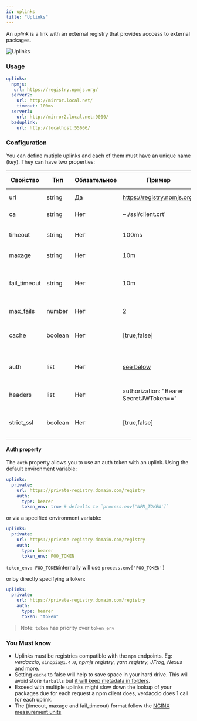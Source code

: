 ```yaml
---
id: uplinks
title: "Uplinks"
---
```

An *uplink* is a link with an external registry that provides acccess to external packages.

![Uplinks](https://user-images.githubusercontent.com/558752/52976233-fb0e3980-33c8-11e9-8eea-5415e6018144.png)

### Usage

```yaml
uplinks:
  npmjs:
   url: https://registry.npmjs.org/
  server2:
    url: http://mirror.local.net/
    timeout: 100ms
  server3:
    url: http://mirror2.local.net:9000/
  baduplink:
    url: http://localhost:55666/
```

### Configuration

You can define mutiple uplinks and each of them must have an unique name (key). They can have two properties:

| Свойство     | Тип     | Обязательное | Пример                                  | Поддержка | Описание                                                                                                                   | По умолчанию |
| ------------ | ------- | ------------ | --------------------------------------- | --------- | -------------------------------------------------------------------------------------------------------------------------- | ------------ |
| url          | string  | Да           | https://registry.npmjs.org/             | все       | The registry url                                                                                                           | npmjs        |
| ca           | string  | Нет          | ~./ssl/client.crt'                      | все       | SSL path certificate                                                                                                       | No default   |
| timeout      | string  | Нет          | 100ms                                   | все       | set new timeout for the request                                                                                            | 30s          |
| maxage       | string  | Нет          | 10m                                     | все       | limit maximun failure request                                                                                              | 2m           |
| fail_timeout | string  | Нет          | 10m                                     | все       | defines max time when a request becomes a failure                                                                          | 5m           |
| max_fails    | number  | Нет          | 2                                       | все       | limit maximun failure request                                                                                              | 2            |
| cache        | boolean | Нет          | [true,false]                            | >= 2.1    | cache all remote tarballs in storage                                                                                       | true         |
| auth         | list    | Нет          | [see below](uplinks.md#auth-property)   | >= 2.5    | assigns the header 'Authorization' [more info](http://blog.npmjs.org/post/118393368555/deploying-with-npm-private-modules) | disabled     |
| headers      | list    | Нет          | authorization: "Bearer SecretJWToken==" | все       | list of custom headers for the uplink                                                                                      | disabled     |
| strict_ssl   | boolean | Нет          | [true,false]                            | >= 3.0    | If true, requires SSL certificates be valid.                                                                               | true         |

#### Auth property

The `auth` property allows you to use an auth token with an uplink. Using the default environment variable:

```yaml
uplinks:
  private:
    url: https://private-registry.domain.com/registry
    auth:
      type: bearer
      token_env: true # defaults to `process.env['NPM_TOKEN']`
```

or via a specified environment variable:

```yaml
uplinks:
  private:
    url: https://private-registry.domain.com/registry
    auth:
      type: bearer
      token_env: FOO_TOKEN
```

`token_env: FOO_TOKEN`internally will use `process.env['FOO_TOKEN']`

or by directly specifying a token:

```yaml
uplinks:
  private:
    url: https://private-registry.domain.com/registry
    auth:
      type: bearer
      token: "token"
```

> Note: `token` has priority over `token_env`

### You Must know

* Uplinks must be registries compatible with the `npm` endpoints. Eg: *verdaccio*, `sinopia@1.4.0`, *npmjs registry*, *yarn registry*, *JFrog*, *Nexus* and more.
* Setting `cache` to false will help to save space in your hard drive. This will avoid store `tarballs` but [it will keep metadata in folders](https://github.com/verdaccio/verdaccio/issues/391).
* Exceed with multiple uplinks might slow down the lookup of your packages due for each request a npm client does, verdaccio does 1 call for each uplink.
* The (timeout, maxage and fail_timeout) format follow the [NGINX measurement units](http://nginx.org/en/docs/syntax.html)